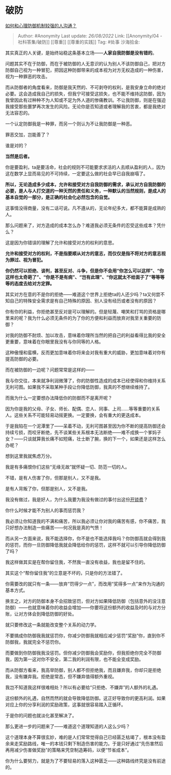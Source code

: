 # 破防
[如何和心理防御机制较强的人沟通？](https://www.zhihu.com/question/20026303/answer/2645652749)

> Author: #Anonymity
> Last update: *26/08/2022*
> Link: [[Anonymity/04 - 社科答集/破防]] [[尊重]] [[尊重的实践]]
> Tag: #处事
> 沙海拾金:

其实真正的人关键，是始终站稳这条基本立场——**人家自我防御是没有错的**。

问题其实不在于防御，而在于被防御的人无意识的认为别人不该防御自己，把对方防御自己视为一种冒犯，把因这种防御带来的成本视为对方无权造成的一种伤害，视为一种罪恶的攻击。

而从防御者的角度看来，防御是我天然的、不可剥夺的权利，是我安身立命的绝对必要。这会造成我自己的损失，但我宁可接受这损失，也不能不维持这防御，因为我曾因此有过种种不为人知或不足为外人道的惨痛教训。不让我防御，则是在强迫我接受那些噩梦再次发生的风险。无论你是否知道或者理解我的苦衷，都是我绝对无法容忍的。

一个认定防御我是一种罪，而另一个则认为不让我防御是一种恶。

罪恶交加，岂能善了？

谁是对的？

**当然是后者。**

你是要盈利，ta是要活命，社会的规则不可能要求求活的人去顺从盈利的人，因为这在数学上显而易见的不可持续，一定要这么做的社会早已自我崩塌了。

**所以，无论造成多少成本，允许和接受对方自我防御的需求，承认对方自我防御的必要，是人与人打交道的一种天然的责任和义务，一种默认的当然规则，是成人的基本自觉的一部分，是正确的社会化必然包含的自觉。**

这事情没得商量，没有二话可说。凡不遵从的，无论年纪多大，都不能算是成熟的人。

那么问题来了，对方造成的成本怎么办？难道我必须无条件的忍受这些成本？凭什么？

这是因为你错误的理解了允许和接受对方的权利的意思。

**允许和接受对方的权利，不是指要顺从对方的意志，而仅仅是指不将对方的意志视为罪过、视为冒犯。**

**你仍然可以拒绝、谈判，甚至反对、斗争，但是你不会用“你怎么可以这样”、“你这样也太奇葩了”、“你是不是有病”、“岂有此理”、“你这就太不给面子了”等等等等的态度去给对方定罪。**

其实对方在意的不是你的拒绝——难道这个世界上拒绝ta的人还少吗？ta又何尝不知自己的特殊安全需求是有自己特殊的原因、别人没有经历或者没有的原因？

你有你的利益，你拒绝甚至反对是可以理解的。但是轻蔑、嘲笑和打骂的资格是哪里来的呢？我为什么必须无条件的为了你的方便和利益而放弃对我至关重要的防御？

对我的防御不耐烦、加以攻击，意味着你理所当然的把自己的利益看得比我的安全更重要，意味着在你眼里我没有与你同等的人格。

这种傲慢和蛮横，反而更加意味着你将来会对我有重大的威胁，更加意味着对你有提高防御的必要。

而在被防御的一边呢？问题常常是这样的——

我与你交往，本来就净利润微薄了，你的防御性造成的成本已经使得和你维持关系无利可图。如果我不采取某种手段让你降低防御，我真的不想继续维持了。

而我为什么一定要想办法降低你的防御而不是离开呢？

因为你是我的父母、子女、师长、配偶、恋人、同事、上司……等等重要的关系人。这些关系不可能轻易动摇更换。一定要换，会有重大的更迭成本。

于是我陷在一个泥潭里了——呆着不动，无利可图甚至因为你不断的提高防御还会持续亏损，而咬牙断绝，先不谈某些关系根本无法断绝——难不成换一个爹妈子女？——只谈就算我长痛不如短痛，壮士断了腕，换的下一个，如果还是这样怎么办呢？

想到这里我就焦虑万分。

我是有多痛恨你们这些“无缘无故”就怀疑一切、防范一切的人。

不错，是有人伤害了你，但那是别人，又不是我。

是有人背叛了你，但那是别人，又不是我。

我没有做过，我是好人，为什么我要为我没有做过的事付出这份[开锁费](https://www.zhihu.com/search?q=%E5%BC%80%E9%94%81%E8%B4%B9&search_source=Entity&hybrid_search_source=Entity&hybrid_search_extra=%7B%22sourceType%22%3A%22answer%22%2C%22sourceId%22%3A2645652749%7D)？

你什么时候才能不为别人的事而惩罚我？

我必须让你知道我的不满和痛苦，所以我必须让你对我的痛苦有感，你不痛苦，我只好想办法制造一些痛苦——何况我是真的气愤！

而从另一方面来说，我不能选择你，你不是也不能选择我吗？你防御高就会得到我的惩罚，而你一旦防御降低我就会降低给你的惩罚，这样不就可以引导你降低防御了吗？

我这样做其实是在帮你留住我，不然我一直没有收益，我也是留不住的。

其实这个“帮你留住我”的立意是不坏的，只是你的方法错了。

你需要改的就只有一条——放弃“罚得少一点”，而改用“奖得多一点”来作为沟通的基本方式。

换言之，对方的防御本身不会招致惩罚，但对方如果降低防御（包括意外的没注意防御）——也就意味着你的收益会增加——你要将这份额外的收益及时的与对方分账，让对方体会到降低防御的好处。

就只要修改这一条就能改变整个关系的动力学。

不要搞成你防御我我就惩罚你，你减少防御我就相应减少惩罚“奖励”你，直到你不防御我，我就完全不惩罚你。

而要做到你防御我我没惩罚。但你减少防御我会奖励你，但我拒绝你完全不防御我，因为第一这对你不安全，第二我的利润有限，也不能全变成奖励。

而从防御方看来，我高举防御，别人都不但拒绝我，而且嫌弃我，你却只是拒绝我，没有嫌弃我。拒绝是常态，但不嫌弃值得额外重视。

我岂不知道我这样很难相处？所以有必要给“只拒绝、不嫌弃”的人额外的礼遇。

这份额外的礼遇，自然而然的就会导致降低防御。这正好导致你的更高利润。如果对应上你的分享利润的奖励政策，这事就很容易踏入正循环。

于是你的问题也就淡化甚至解决了。

那么更进一步的问题来了——难道这个道理知道的人这么少吗？

这个道理本身不算很玄妙，难的是人们常常觉得自己已经匮乏枯竭了，根本没有盈余来走奖励路线，唯一的本钱只剩下制造伤害的能力。于是只好通过“先伤害然后再用减少伤害做奖励”的策略来凭空制造筹码，以便“节省成本”。

你为什么要努力，就是为了不要轻易的落入这种匮乏——这种路线终究是没有前途的。
